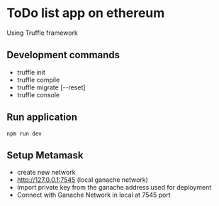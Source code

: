 # ToDo list app on ethereum

Using Truffle framework

## Development commands
- truffle init
- truffle compile
- truffle migrate [--reset]
- truffle console


## Run application
  `npm run dev`

## Setup Metamask
- create new network
- http://127.0.0.1:7545 (local ganache network)
- Import private key from the ganache address used for deployment
- Connect with Ganache Network in local at 7545 port